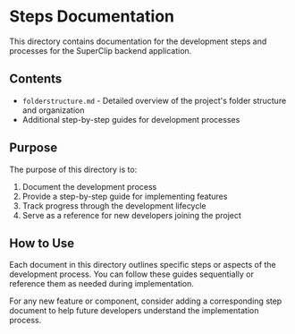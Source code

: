 # Steps Documentation

This directory contains documentation for the development steps and processes for the SuperClip backend application.

## Contents

- `folderstructure.md` - Detailed overview of the project's folder structure and organization
- Additional step-by-step guides for development processes

## Purpose

The purpose of this directory is to:

1. Document the development process
2. Provide a step-by-step guide for implementing features
3. Track progress through the development lifecycle
4. Serve as a reference for new developers joining the project

## How to Use

Each document in this directory outlines specific steps or aspects of the development process. You can follow these guides sequentially or reference them as needed during implementation.

For any new feature or component, consider adding a corresponding step document to help future developers understand the implementation process. 